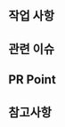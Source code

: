 ## 작업 사항

<!-- 작업한 내용을 적어주세요 -->

## 관련 이슈

<!-- 관련 이슈 번호(#00)를 적어주세요 -->

## PR Point

<!-- 중점적으로 코드리뷰를 받고 싶은 사항을 적어주세요 -->

## 참고사항
